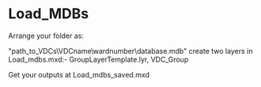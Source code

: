 # Load_MDBs

Arrange your folder as:

"path_to_VDCs\VDCname\wardnumber\database.mdb"
create two layers in Load_mdbs.mxd:-
      GroupLayerTemplate.lyr, VDC_Group

Get your outputs at Load_mdbs_saved.mxd

